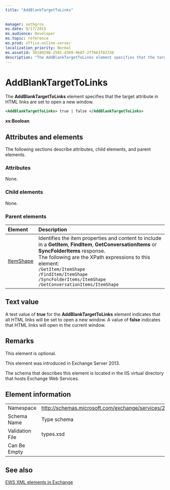 ```yaml
---
title: "AddBlankTargetToLinks"
 
 
manager: sethgros
ms.date: 9/17/2015
ms.audience: Developer
ms.topic: reference
ms.prod: office-online-server
localization_priority: Normal
ms.assetid: 30180298-2501-4369-9b8f-2f7663f02336
description: "The AddBlankTargetToLinks element specifies that the target attribute in HTML links are set to open a new window."
---
```


# AddBlankTargetToLinks

The **AddBlankTargetToLinks** element specifies that the target attribute in HTML links are set to open a new window. 
  
```XML
<AddBlankTargetToLinks> true | false </AddBlankTargetToLinks>
```

 **xs:Boolean**
## Attributes and elements

The following sections describe attributes, child elements, and parent elements.
  
### Attributes

None.
  
### Child elements

None.
  
### Parent elements

|**Element**|**Description**|
|:-----|:-----|
|[ItemShape](itemshape.md) <br/> | Identifies the item properties and content to include in a **GetItem**, **FindItem**, **GetConversationItems** or **SyncFolderItems** response.  <br/>  The following are the XPath expressions to this element:  <br/>  `/GetItem/ItemShape` <br/>  `/FindItem/ItemShape` <br/>  `/SyncFolderItems/ItemShape` <br/>  `/GetConversationItems/ItemShape` <br/> |
   
## Text value

A text value of **true** for the **AddBlankTargetToLinks** element indicates that all HTML links will be set to open a new window. A value of **false** indicates that HTML links will open in the current window. 
  
## Remarks

This element is optional.
  
This element was introduced in Exchange Server 2013.
  
The schema that describes this element is located in the IIS virtual directory that hosts Exchange Web Services.
  
## Element information

|||
|:-----|:-----|
|Namespace  <br/> |http://schemas.microsoft.com/exchange/services/2006/types  <br/> |
|Schema Name  <br/> |Type schema  <br/> |
|Validation File  <br/> |types.xsd  <br/> |
|Can Be Empty  <br/> ||
   
## See also



[EWS XML elements in Exchange](ews-xml-elements-in-exchange.md)


